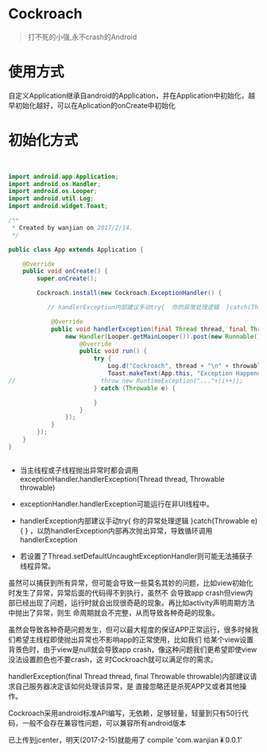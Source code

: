 # Cockroach

> 打不死的小强,永不crash的Android


# 使用方式

自定义Application继承自android的Application，并在Application中初始化，越早初始化越好，可以在Aplication的onCreate中初始化

# 初始化方式

```java
  

import android.app.Application;
import android.os.Handler;
import android.os.Looper;
import android.util.Log;
import android.widget.Toast;

/**
 * Created by wanjian on 2017/2/14.
 */

public class App extends Application {

    @Override
    public void onCreate() {
        super.onCreate();

        Cockroach.install(new Cockroach.ExceptionHandler() {

           // handlerException内部建议手动try{  你的异常处理逻辑  }catch(Throwable e){ } ，以防handlerException内部再次抛出异常，导致循环调用handlerException

            @Override
            public void handlerException(final Thread thread, final Throwable throwable) {
                new Handler(Looper.getMainLooper()).post(new Runnable() {
                    @Override
                    public void run() {
                        try {
                            Log.d("Cockroach", thread + "\n" + throwable.toString());
                            Toast.makeText(App.this, "Exception Happend\n" + thread + "\n" + throwable.toString(), Toast.LENGTH_SHORT).show();
//                        throw new RuntimeException("..."+(i++));
                        } catch (Throwable e) {

                        }
                    }
                });
            }
        });
    }
}



```

* 当主线程或子线程抛出异常时都会调用exceptionHandler.handlerException(Thread thread, Throwable throwable)
     
* exceptionHandler.handlerException可能运行在非UI线程中。
    
* handlerException内部建议手动try{  你的异常处理逻辑  }catch(Throwable e){ } ，以防handlerException内部再次抛出异常，导致循环调用handlerException
    
* 若设置了Thread.setDefaultUncaughtExceptionHandler则可能无法捕获子线程异常。

虽然可以捕获到所有异常，但可能会导致一些莫名其妙的问题，比如view初始化时发生了异常，异常后面的代码得不到执行，虽然不
会导致app crash但view内部已经出现了问题，运行时就会出现很奇葩的现象。再比如activity声明周期方法中抛出了异常，则生
命周期就会不完整，从而导致各种奇葩的现象。

虽然会导致各种奇葩问题发生，但可以最大程度的保证APP正常运行，很多时候我们希望主线程即使抛出异常也不影响app的正常使用，比如我们
给某个view设置背景色时，由于view是null就会导致app crash，像这种问题我们更希望即使view没法设置颜色也不要crash，这
时Cockroach就可以满足你的需求。

handlerException(final Thread thread, final Throwable throwable)内部建议请求自己服务器决定该如何处理该异常，是
直接忽略还是杀死APP又或者其他操作。


Cockroach采用android标准API编写，无依赖，足够轻量，轻量到只有50行代码，一般不会存在兼容性问题，可以兼容所有android版本

已上传到jcenter，明天(2017-2-15)就能用了 compile 'com.wanjian:cockroach:0.0.1'

